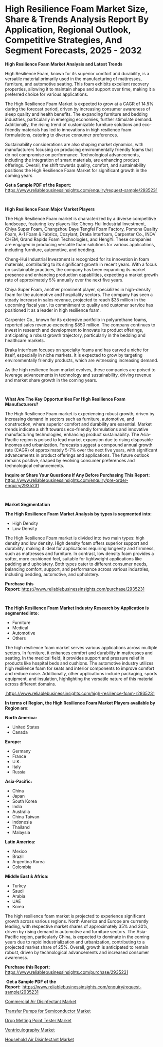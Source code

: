<p><h1>High Resilience Foam Market Size, Share & Trends Analysis Report By Application, Regional Outlook, Competitive Strategies, And Segment Forecasts, 2025 - 2032</h1></p><p><strong>High Resilience Foam Market Analysis and Latest Trends</strong></p>
<p><p>High Resilience Foam, known for its superior comfort and durability, is a versatile material primarily used in the manufacturing of mattresses, furniture, and automotive seating. This foam exhibits excellent recovery properties, allowing it to maintain shape and support over time, making it a preferred choice for various applications. </p><p>The High Resilience Foam Market is expected to grow at a CAGR of 14.5% during the forecast period, driven by increasing consumer awareness of sleep quality and health benefits. The expanding furniture and bedding industries, particularly in emerging economies, further stimulate demand. Additionally, the rising trend of customizable furniture solutions and eco-friendly materials has led to innovations in high resilience foam formulations, catering to diverse consumer preferences. </p><p>Sustainability considerations are also shaping market dynamics, with manufacturers focusing on producing environmentally friendly foams that do not compromise on performance. Technological advancements, including the integration of smart materials, are enhancing product offerings. Overall, the shift towards quality, comfort, and sustainability positions the High Resilience Foam Market for significant growth in the coming years.</p></p>
<p><strong>Get a Sample PDF of the Report:&nbsp;</strong> <a href="https://www.reliablebusinessinsights.com/enquiry/request-sample/2935231?utm_campaign=1106&utm_medium=2&utm_source=Github&utm_content=ia&utm_term=14032025&utm_id=high-resilience-foam">https://www.reliablebusinessinsights.com/enquiry/request-sample/2935231</a></p>
<p>&nbsp;</p>
<p><strong>High Resilience Foam Major Market Players</strong></p>
<p><p>The High Resilience Foam market is characterized by a diverse competitive landscape, featuring key players like Cheng-Hui Industrial Investment, Chiya Super Foam, Changzhou Daye Tengfei Foam Factory, Pomona Quality Foam, A-1 Foam & Fabrics, Cozylant, Draka Interfoam, Carpenter Co., INOV CHEM, Grand Rapids Foam Technologies, and HengYi. These companies are engaged in producing versatile foam solutions for various applications, including furniture, automotive, and bedding.</p><p>Cheng-Hui Industrial Investment is recognized for its innovation in foam materials, contributing to its significant growth in recent years. With a focus on sustainable practices, the company has been expanding its market presence and enhancing production capabilities, expecting a market growth rate of approximately 5% annually over the next five years.</p><p>Chiya Super Foam, another prominent player, specializes in high-density foam for the automotive and hospitality sectors. The company has seen a steady increase in sales revenue, projected to reach $35 million in the upcoming fiscal year. Its commitment to quality and customer service has positioned it as a leader in high resilience foam.</p><p>Carpenter Co., known for its extensive portfolio in polyurethane foams, reported sales revenue exceeding $850 million. The company continues to invest in research and development to innovate its product offerings, anticipating a robust growth trajectory, particularly in the bedding and healthcare markets.</p><p>Draka Interfoam focuses on specialty foams and has carved a niche for itself, especially in niche markets. It is expected to grow by targeting environmentally friendly products, which are witnessing increasing demand.</p><p>As the high resilience foam market evolves, these companies are poised to leverage advancements in technology and sustainability, driving revenue and market share growth in the coming years.</p></p>
<p>&nbsp;</p>
<p><strong>What Are The Key Opportunities For High Resilience Foam Manufacturers?</strong></p>
<p><p>The High Resilience Foam market is experiencing robust growth, driven by increasing demand in sectors such as furniture, automotive, and construction, where superior comfort and durability are essential. Market trends indicate a shift towards eco-friendly formulations and innovative manufacturing technologies, enhancing product sustainability. The Asia-Pacific region is poised to lead market expansion due to rising disposable incomes and urbanization. Forecasts suggest a compound annual growth rate (CAGR) of approximately 5-7% over the next five years, with significant advancements in product offerings and applications. The future outlook remains positive, shaped by evolving consumer preferences and technological enhancements.</p></p>
<p><strong>Inquire or Share Your Questions If Any Before Purchasing This Report:</strong> <a href="https://www.reliablebusinessinsights.com/enquiry/pre-order-enquiry/2935231?utm_campaign=1106&utm_medium=2&utm_source=Github&utm_content=ia&utm_term=14032025&utm_id=high-resilience-foam">https://www.reliablebusinessinsights.com/enquiry/pre-order-enquiry/2935231</a></p>
<p>&nbsp;</p>
<p><strong>Market Segmentation</strong></p>
<p><strong>The High Resilience Foam Market Analysis by types is segmented into:</strong></p>
<p><ul><li>High Density</li><li>Low Density</li></ul></p>
<p><p>The High Resilience Foam market is divided into two main types: high density and low density. High density foam offers superior support and durability, making it ideal for applications requiring longevity and firmness, such as mattresses and furniture. In contrast, low density foam provides a softer, more cushioned feel, suitable for lightweight applications like padding and upholstery. Both types cater to different consumer needs, balancing comfort, support, and performance across various industries, including bedding, automotive, and upholstery.</p></p>
<p><strong>Purchase this Report:&nbsp;</strong><a href="https://www.reliablebusinessinsights.com/purchase/2935231?utm_campaign=1106&utm_medium=2&utm_source=Github&utm_content=ia&utm_term=14032025&utm_id=high-resilience-foam">https://www.reliablebusinessinsights.com/purchase/2935231</a></p>
<p>&nbsp;</p>
<p><strong>The High Resilience Foam Market Industry Research by Application is segmented into:</strong></p>
<p><ul><li>Furniture</li><li>Medical</li><li>Automotive</li><li>Others</li></ul></p>
<p><p>The high resilience foam market serves various applications across multiple sectors. In furniture, it enhances comfort and durability in mattresses and seating. In the medical field, it provides support and pressure relief in products like hospital beds and cushions. The automotive industry utilizes high resilience foam for seats and interior components to improve comfort and reduce noise. Additionally, other applications include packaging, sports equipment, and insulation, highlighting the versatile nature of this material across different domains.</p></p>
<p><a href="https://www.reliablebusinessinsights.com/high-resilience-foam-r2935231?utm_campaign=1106&utm_medium=2&utm_source=Github&utm_content=ia&utm_term=14032025&utm_id=high-resilience-foam">&nbsp;https://www.reliablebusinessinsights.com/high-resilience-foam-r2935231</a></p>
<p><strong>In terms of Region, the High Resilience Foam Market Players available by Region are:</strong></p>
<p>
    <p> <strong> North America: </strong>
        <ul>
            <li>United States</li>
            <li>Canada</li>
        </ul>
        </p> 
    <p> <strong> Europe: </strong>
        <ul>
            <li>Germany</li>
            <li>France</li>
            <li>U.K.</li>
            <li>Italy</li>
            <li>Russia</li>
        </ul>
        </p> 
    <p> <strong> Asia-Pacific: </strong>
        <ul>
            <li>China</li>
            <li>Japan</li>
            <li>South Korea</li>
            <li>India</li>
            <li>Australia</li>
            <li>China Taiwan</li>
            <li>Indonesia</li>
            <li>Thailand</li>
            <li>Malaysia</li>
        </ul>
        </p> 
    <p> <strong> Latin America: </strong>
        <ul>
            <li>Mexico</li>
            <li>Brazil</li>
            <li>Argentina Korea</li>
            <li>Colombia</li>
        </ul>
        </p> 
    <p> <strong> Middle East & Africa: </strong>
        <ul>
            <li>Turkey</li>
            <li>Saudi</li>
            <li>Arabia</li>
            <li>UAE</li>
            <li>Korea</li>
        </ul>
    </p>
    </p>
<p><p>The high resilience foam market is projected to experience significant growth across various regions. North America and Europe are currently leading, with respective market shares of approximately 35% and 30%, driven by rising demand in automotive and furniture sectors. The Asia-Pacific region, particularly China, is expected to dominate in the coming years due to rapid industrialization and urbanization, contributing to a projected market share of 25%. Overall, growth is anticipated to remain robust, driven by technological advancements and increased consumer awareness.</p></p>
<p><strong>Purchase this Report: </strong><a href="https://www.reliablebusinessinsights.com/purchase/2935231?utm_campaign=1106&utm_medium=2&utm_source=Github&utm_content=ia&utm_term=14032025&utm_id=high-resilience-foam">https://www.reliablebusinessinsights.com/purchase/2935231</a></p>
<p>&nbsp;<strong>Get a Sample PDF of the Report:&nbsp;&nbsp;</strong><a href="https://www.reliablebusinessinsights.com/enquiry/request-sample/2935231?utm_campaign=1106&utm_medium=2&utm_source=Github&utm_content=ia&utm_term=14032025&utm_id=high-resilience-foam">https://www.reliablebusinessinsights.com/enquiry/request-sample/2935231</a></p>
<p><strong></strong></p>
<p><p><a href="https://github.com/godekkutero4/Market-Research-Report-List-1/blob/main/commercial-air-disinfectant-market.md?utm_campaign=1106&utm_medium=2&utm_source=Github&utm_content=ia&utm_term=14032025&utm_id=high-resilience-foam">Commercial Air Disinfectant Market</a></p><p><a href="https://github.com/rumaskdallys2/Market-Research-Report-List-1/blob/main/transfer-pumps-for-semiconductor-market.md?utm_campaign=1106&utm_medium=2&utm_source=Github&utm_content=ia&utm_term=14032025&utm_id=high-resilience-foam">Transfer Pumps for Semiconductor Market</a></p><p><a href="https://github.com/gasikcalbos8/Market-Research-Report-List-1/blob/main/drop-melting-point-tester-market.md?utm_campaign=1106&utm_medium=2&utm_source=Github&utm_content=ia&utm_term=14032025&utm_id=high-resilience-foam">Drop Melting Point Tester Market</a></p><p><a href="https://github.com/abdhsheila7/Market-Research-Report-List-1/blob/main/ventriculography-market.md?utm_campaign=1106&utm_medium=2&utm_source=Github&utm_content=ia&utm_term=14032025&utm_id=high-resilience-foam">Ventriculography Market</a></p><p><a href="https://github.com/dringmurza6r/Market-Research-Report-List-1/blob/main/household-air-disinfectant-market.md?utm_campaign=1106&utm_medium=2&utm_source=Github&utm_content=ia&utm_term=14032025&utm_id=high-resilience-foam">Household Air Disinfectant Market</a></p></p>
